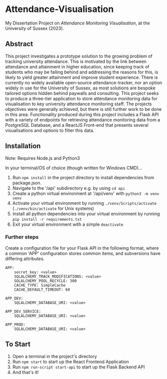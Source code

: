 # Attendance-Visualisation
My Dissertation Project on *Attendance Monitoring Visualisation*, at the University of Sussex (2023).

## Abstract
This project investigates a prototype solution to the growing problem of tracking
university attendance. This is motivated by the link between attendance and
attainment in higher education, since keeping track of students who may be
falling behind and addressing the reasons for this, is likely to yield greater
attainment and improve student experience. There is currently no widely available
open-source attendance-tracker, nor an option widely in use for the University
of Sussex, as most solutions are bespoke tailored options hidden behind paywalls
and consulting. This project seeks to produce a three-tier application to store
attendance monitoring data for visualisation to key university attendance monitoring
staff. The projects objectives were generally achieved, but there is still further
work to be done in this area.
Functionality produced during this project includes a Flask API with a variety
of endpoints for retrieving attendance monitoring data from a PostgreSQL
Database, and a ReactJS Front-end that presents several visualisations and
options to filter this data.

## Installation
Note: Requires Node.js and Python3

In your terminal/OS of choice (though written for Windows CMD)...
1. Run ```npm install``` in the project directory to install dependencies from package.json.
2. Navigate to the '/api' subdirectory e.g. by using ```cd api```
3. Create a python virtual environment at '/api/venv' with ```python3 -m venv venv```
4. Activate your virtual environment by running ```./venv/Scripts/activate``` (```./venv/bin/activate``` for Unix systems)
5. Install all python dependencies into your virtual environment by running ```pip install -r requirements.txt```
6. Exit your virtual environment with a simple ```deactivate```

### Further steps
Create a configuration file for your Flask API in the following format, where a common 'APP' configuration stores common items, and subversions have differing attributes.
```
APP:
    secret_key: <value>
    SQLALCHEMY_TRACK_MODIFICATIONS: <value>
    SQLALCHEMY_POOL_RECYCLE: 300
    CACHE_TYPE: SimpleCache
    CACHE_DEFAULT_TIMEOUT: 60

APP_DEV:
    SQLALCHEMY_DATABASE_URI: <value>

APP_DEV_SERVICE:
    SQLALCHEMY_DATABASE_URI: <value>

APP_PROD:
    SQLALCHEMY_DATABASE_URI: <value>
```
## To Start
1. Open a terminal in the project's directory
2. Run `npm start` to start up the React Frontend Application
3. Run `npm run-script start-api` to start up the Flask Backend API
4. And that's it!